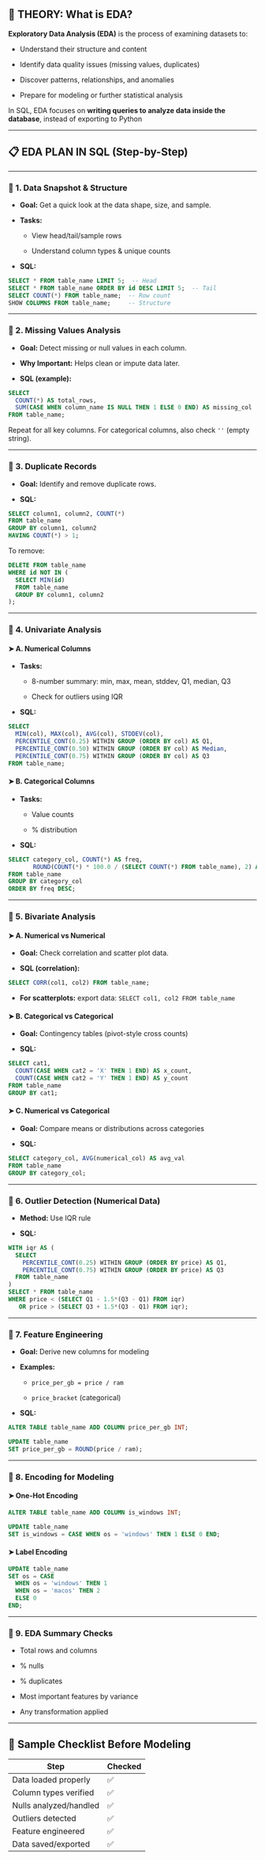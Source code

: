 

## 🧠 THEORY: What is EDA?

**Exploratory Data Analysis (EDA)** is the process of examining datasets to:

- Understand their structure and content
    
- Identify data quality issues (missing values, duplicates)
    
- Discover patterns, relationships, and anomalies
    
- Prepare for modeling or further statistical analysis
    

In SQL, EDA focuses on **writing queries to analyze data inside the database**, instead of exporting to Python

---

## 📋 EDA PLAN IN SQL (Step-by-Step)

---

### 🔹 1. **Data Snapshot & Structure**

- **Goal:** Get a quick look at the data shape, size, and sample.
    
- **Tasks:**
    
    - View head/tail/sample rows
        
    - Understand column types & unique counts
        
- **SQL:**
    

```sql
SELECT * FROM table_name LIMIT 5;  -- Head
SELECT * FROM table_name ORDER BY id DESC LIMIT 5;  -- Tail
SELECT COUNT(*) FROM table_name;  -- Row count
SHOW COLUMNS FROM table_name;     -- Structure
```

---

### 🔹 2. **Missing Values Analysis**

- **Goal:** Detect missing or null values in each column.
    
- **Why Important:** Helps clean or impute data later.
    
- **SQL (example):**
    

```sql
SELECT 
  COUNT(*) AS total_rows,
  SUM(CASE WHEN column_name IS NULL THEN 1 ELSE 0 END) AS missing_col
FROM table_name;
```

Repeat for all key columns. For categorical columns, also check `''` (empty string).

---

### 🔹 3. **Duplicate Records**

- **Goal:** Identify and remove duplicate rows.
    
- **SQL:**
    

```sql
SELECT column1, column2, COUNT(*) 
FROM table_name 
GROUP BY column1, column2 
HAVING COUNT(*) > 1;
```

To remove:

```sql
DELETE FROM table_name
WHERE id NOT IN (
  SELECT MIN(id)
  FROM table_name
  GROUP BY column1, column2
);
```

---

### 🔹 4. **Univariate Analysis**

#### ➤ A. **Numerical Columns**

- **Tasks:**
    
    - 8-number summary: min, max, mean, stddev, Q1, median, Q3
        
    - Check for outliers using IQR
        
- **SQL:**
    

```sql
SELECT
  MIN(col), MAX(col), AVG(col), STDDEV(col),
  PERCENTILE_CONT(0.25) WITHIN GROUP (ORDER BY col) AS Q1,
  PERCENTILE_CONT(0.50) WITHIN GROUP (ORDER BY col) AS Median,
  PERCENTILE_CONT(0.75) WITHIN GROUP (ORDER BY col) AS Q3
FROM table_name;
```

#### ➤ B. **Categorical Columns**

- **Tasks:**
    
    - Value counts
        
    - % distribution
        
- **SQL:**
    

```sql
SELECT category_col, COUNT(*) AS freq, 
       ROUND(COUNT(*) * 100.0 / (SELECT COUNT(*) FROM table_name), 2) AS percentage
FROM table_name
GROUP BY category_col
ORDER BY freq DESC;
```

---

### 🔹 5. **Bivariate Analysis**

#### ➤ A. **Numerical vs Numerical**

- **Goal:** Check correlation and scatter plot data.
    
- **SQL (correlation):**
    

```sql
SELECT CORR(col1, col2) FROM table_name;
```

- **For scatterplots:** export data: `SELECT col1, col2 FROM table_name`
    

#### ➤ B. **Categorical vs Categorical**

- **Goal:** Contingency tables (pivot-style cross counts)
    
- **SQL:**
    

```sql
SELECT cat1,
  COUNT(CASE WHEN cat2 = 'X' THEN 1 END) AS x_count,
  COUNT(CASE WHEN cat2 = 'Y' THEN 1 END) AS y_count
FROM table_name
GROUP BY cat1;
```

#### ➤ C. **Numerical vs Categorical**

- **Goal:** Compare means or distributions across categories
    
- **SQL:**
    

```sql
SELECT category_col, AVG(numerical_col) AS avg_val
FROM table_name
GROUP BY category_col;
```

---

### 🔹 6. **Outlier Detection (Numerical Data)**

- **Method:** Use IQR rule
    
- **SQL:**
    

```sql
WITH iqr AS (
  SELECT
    PERCENTILE_CONT(0.25) WITHIN GROUP (ORDER BY price) AS Q1,
    PERCENTILE_CONT(0.75) WITHIN GROUP (ORDER BY price) AS Q3
  FROM table_name
)
SELECT * FROM table_name
WHERE price < (SELECT Q1 - 1.5*(Q3 - Q1) FROM iqr)
   OR price > (SELECT Q3 + 1.5*(Q3 - Q1) FROM iqr);
```

---

### 🔹 7. **Feature Engineering**

- **Goal:** Derive new columns for modeling
    
- **Examples:**
    
    - `price_per_gb = price / ram`
        
    - `price_bracket` (categorical)
        
- **SQL:**
    

```sql
ALTER TABLE table_name ADD COLUMN price_per_gb INT;

UPDATE table_name
SET price_per_gb = ROUND(price / ram);
```

---

### 🔹 8. **Encoding for Modeling**

#### ➤ One-Hot Encoding

```sql
ALTER TABLE table_name ADD COLUMN is_windows INT;

UPDATE table_name
SET is_windows = CASE WHEN os = 'windows' THEN 1 ELSE 0 END;
```

#### ➤ Label Encoding

```sql
UPDATE table_name
SET os = CASE 
  WHEN os = 'windows' THEN 1
  WHEN os = 'macos' THEN 2
  ELSE 0
END;
```

---

### 🔹 9. **EDA Summary Checks**

- Total rows and columns
    
- % nulls
    
- % duplicates
    
- Most important features by variance
    
- Any transformation applied
    

---

## 🧪 Sample Checklist Before Modeling

|Step|Checked|
|---|---|
|Data loaded properly|✅|
|Column types verified|✅|
|Nulls analyzed/handled|✅|
|Outliers detected|✅|
|Feature engineered|✅|
|Data saved/exported|✅|
